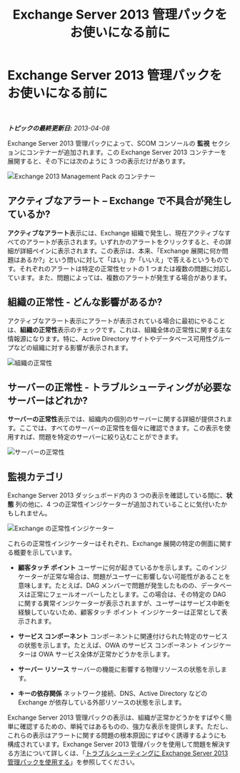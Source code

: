 ﻿---
title: Exchange Server 2013 管理パックをお使いになる前に
TOCTitle: Exchange Server 2013 管理パックをお使いになる前に
ms:assetid: 72d1609f-ab32-44d8-aa40-b1de587442d2
ms:mtpsurl: https://technet.microsoft.com/ja-jp/library/Dn195908(v=EXCHG.150)
ms:contentKeyID: 53181892
ms.date: 04/03/2015
mtps_version: v=EXCHG.150
ms.translationtype: HT
---

# Exchange Server 2013 管理パックをお使いになる前に

 

_**トピックの最終更新日:**  2013-04-08_

Exchange Server 2013 管理パックによって、SCOM コンソールの <strong>監視</strong> セクションにコンテナーが追加されます。この Exchange Server 2013 コンテナーを展開すると、その下には次のように 3 つの表示だけがあります。

![Exchange 2013 Management Pack のコンテナー](images/Dn195908.253b4ec5-2103-4b0c-a22e-5ebd24d08600(EXCHG.150).png "Exchange 2013 Management Pack のコンテナー")

## アクティブなアラート – Exchange で不具合が発生しているか?

**アクティブなアラート**表示には、Exchange 組織で発生し、現在アクティブなすべてのアラートが表示されます。いずれかのアラートをクリックすると、その詳細が詳細ペインに表示されます。この表示は、本来、「Exchange 展開に何か問題はあるか?」という問いに対して「はい」か「いいえ」で答えるというものです。それぞれのアラートは特定の正常性セットの 1 つまたは複数の問題に対応しています。また、問題によっては、複数のアラートが発生する場合があります。

## 組織の正常性 - どんな影響があるか?

アクティブなアラート表示にアラートが表示されている場合に最初にやることは、**組織の正常性**表示のチェックです。これは、組織全体の正常性に関する主な情報源になります。特に、Active Directory サイトやデータベース可用性グループなどの組織に対する影響が表示されます。

![組織の正常性](images/Dn195908.603c920b-7b88-4956-87d9-09d93fa6cba3(EXCHG.150).png "組織の正常性")

## サーバーの正常性 - トラブルシューティングが必要なサーバーはどれか?

**サーバーの正常性**表示では、組織内の個別のサーバーに関する詳細が提供されます。ここでは、すべてのサーバーの正常性を個々に確認できます。この表示を使用すれば、問題を特定のサーバーに絞り込むことができます。

![サーバーの正常性](images/Dn195908.c863be83-fc4b-4daf-a18b-27b1aae15b1d(EXCHG.150).png "サーバーの正常性")

## 監視カテゴリ

Exchange Server 2013 ダッシュボード内の 3 つの表示を確認している間に、<strong>状態</strong> 列の他に、4 つの正常性インジケーターが追加されていることに気付いたかもしれません。

![Exchange の正常性インジケーター](images/Dn195908.dd10ed0b-abe5-41aa-8d43-b4fb10133984(EXCHG.150).png "Exchange の正常性インジケーター")

これらの正常性インジケーターはそれぞれ、Exchange 展開の特定の側面に関する概要を示しています。

  - **顧客タッチ ポイント** ユーザーに何が起きているかを示します。このインジケーターが正常な場合は、問題がユーザーに影響しない可能性があることを意味します。たとえば、DAG メンバーで問題が発生したものの、データベースは正常にフェールオーバーしたとします。この場合は、その特定の DAG に関する異常インジケーターが表示されますが、ユーザーはサービス中断を経験していないため、顧客タッチ ポイント インジケーターは正常として表示されます。

  - **サービス コンポーネント** コンポーネントに関連付けられた特定のサービスの状態を示します。たとえば、OWA のサービス コンポーネント インジケーターは OWA サービス全体が正常かどうかを示します。

  - **サーバー リソース** サーバーの機能に影響する物理リソースの状態を示します。

  - **キーの依存関係** ネットワーク接続、DNS、Active Directory などの Exchange が依存している外部リソースの状態を示します。

Exchange Server 2013 管理パックの表示は、組織が正常かどうかをすばやく簡単に確認するための、単純ではあるものの、強力な表示を提供します。ただし、これらの表示はアラートに関する問題の根本原因にすばやく誘導するようにも構成されています。Exchange Server 2013 管理パックを使用して問題を解決する方法について詳しくは、「[トラブルシューティングに Exchange Server 2013 管理パックを使用する](using-the-exchange-server-2013-management-pack-for-troubleshooting.md)」を参照してください。


